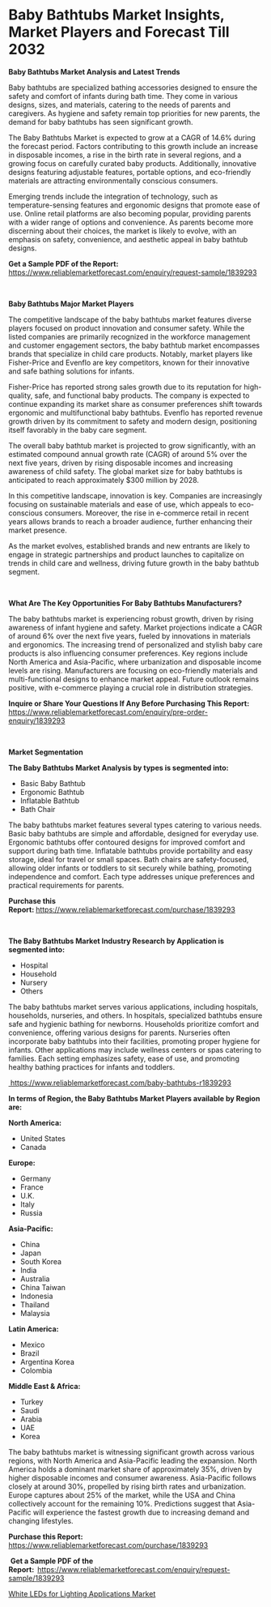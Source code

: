 <p><h1>Baby Bathtubs Market Insights, Market Players and Forecast Till 2032</h1></p><p><strong>Baby Bathtubs Market Analysis and Latest Trends</strong></p>
<p><p>Baby bathtubs are specialized bathing accessories designed to ensure the safety and comfort of infants during bath time. They come in various designs, sizes, and materials, catering to the needs of parents and caregivers. As hygiene and safety remain top priorities for new parents, the demand for baby bathtubs has seen significant growth.</p><p>The Baby Bathtubs Market is expected to grow at a CAGR of 14.6% during the forecast period. Factors contributing to this growth include an increase in disposable incomes, a rise in the birth rate in several regions, and a growing focus on carefully curated baby products. Additionally, innovative designs featuring adjustable features, portable options, and eco-friendly materials are attracting environmentally conscious consumers.</p><p>Emerging trends include the integration of technology, such as temperature-sensing features and ergonomic designs that promote ease of use. Online retail platforms are also becoming popular, providing parents with a wider range of options and convenience. As parents become more discerning about their choices, the market is likely to evolve, with an emphasis on safety, convenience, and aesthetic appeal in baby bathtub designs.</p></p>
<p><strong>Get a Sample PDF of the Report:&nbsp;</strong> <a href="https://www.reliablemarketforecast.com/enquiry/request-sample/1839293?utm_campaign=2736&utm_medium=2&utm_source=Github&utm_content=ia&utm_term=05042025&utm_id=baby-bathtubs">https://www.reliablemarketforecast.com/enquiry/request-sample/1839293</a></p>
<p>&nbsp;</p>
<p><strong>Baby Bathtubs Major Market Players</strong></p>
<p><p>The competitive landscape of the baby bathtubs market features diverse players focused on product innovation and consumer safety. While the listed companies are primarily recognized in the workforce management and customer engagement sectors, the baby bathtub market encompasses brands that specialize in child care products. Notably, market players like Fisher-Price and Evenflo are key competitors, known for their innovative and safe bathing solutions for infants.</p><p>Fisher-Price has reported strong sales growth due to its reputation for high-quality, safe, and functional baby products. The company is expected to continue expanding its market share as consumer preferences shift towards ergonomic and multifunctional baby bathtubs. Evenflo has reported revenue growth driven by its commitment to safety and modern design, positioning itself favorably in the baby care segment.</p><p>The overall baby bathtub market is projected to grow significantly, with an estimated compound annual growth rate (CAGR) of around 5% over the next five years, driven by rising disposable incomes and increasing awareness of child safety. The global market size for baby bathtubs is anticipated to reach approximately $300 million by 2028.</p><p>In this competitive landscape, innovation is key. Companies are increasingly focusing on sustainable materials and ease of use, which appeals to eco-conscious consumers. Moreover, the rise in e-commerce retail in recent years allows brands to reach a broader audience, further enhancing their market presence.</p><p>As the market evolves, established brands and new entrants are likely to engage in strategic partnerships and product launches to capitalize on trends in child care and wellness, driving future growth in the baby bathtub segment.</p></p>
<p>&nbsp;</p>
<p><strong>What Are The Key Opportunities For Baby Bathtubs Manufacturers?</strong></p>
<p><p>The baby bathtubs market is experiencing robust growth, driven by rising awareness of infant hygiene and safety. Market projections indicate a CAGR of around 6% over the next five years, fueled by innovations in materials and ergonomics. The increasing trend of personalized and stylish baby care products is also influencing consumer preferences. Key regions include North America and Asia-Pacific, where urbanization and disposable income levels are rising. Manufacturers are focusing on eco-friendly materials and multi-functional designs to enhance market appeal. Future outlook remains positive, with e-commerce playing a crucial role in distribution strategies.</p></p>
<p><strong>Inquire or Share Your Questions If Any Before Purchasing This Report:</strong> <a href="https://www.reliablemarketforecast.com/enquiry/pre-order-enquiry/1839293?utm_campaign=2736&utm_medium=2&utm_source=Github&utm_content=ia&utm_term=05042025&utm_id=baby-bathtubs">https://www.reliablemarketforecast.com/enquiry/pre-order-enquiry/1839293</a></p>
<p>&nbsp;</p>
<p><strong>Market Segmentation</strong></p>
<p><strong>The Baby Bathtubs Market Analysis by types is segmented into:</strong></p>
<p><ul><li>Basic Baby Bathtub</li><li>Ergonomic Bathtub</li><li>Inflatable Bathtub</li><li>Bath Chair</li></ul></p>
<p><p>The baby bathtubs market features several types catering to various needs. Basic baby bathtubs are simple and affordable, designed for everyday use. Ergonomic bathtubs offer contoured designs for improved comfort and support during bath time. Inflatable bathtubs provide portability and easy storage, ideal for travel or small spaces. Bath chairs are safety-focused, allowing older infants or toddlers to sit securely while bathing, promoting independence and comfort. Each type addresses unique preferences and practical requirements for parents.</p></p>
<p><strong>Purchase this Report:&nbsp;</strong><a href="https://www.reliablemarketforecast.com/purchase/1839293?utm_campaign=2736&utm_medium=2&utm_source=Github&utm_content=ia&utm_term=05042025&utm_id=baby-bathtubs">https://www.reliablemarketforecast.com/purchase/1839293</a></p>
<p>&nbsp;</p>
<p><strong>The Baby Bathtubs Market Industry Research by Application is segmented into:</strong></p>
<p><ul><li>Hospital</li><li>Household</li><li>Nursery</li><li>Others</li></ul></p>
<p><p>The baby bathtubs market serves various applications, including hospitals, households, nurseries, and others. In hospitals, specialized bathtubs ensure safe and hygienic bathing for newborns. Households prioritize comfort and convenience, offering various designs for parents. Nurseries often incorporate baby bathtubs into their facilities, promoting proper hygiene for infants. Other applications may include wellness centers or spas catering to families. Each setting emphasizes safety, ease of use, and promoting healthy bathing practices for infants and toddlers.</p></p>
<p><a href="https://www.reliablemarketforecast.com/baby-bathtubs-r1839293?utm_campaign=2736&utm_medium=2&utm_source=Github&utm_content=ia&utm_term=05042025&utm_id=baby-bathtubs">&nbsp;https://www.reliablemarketforecast.com/baby-bathtubs-r1839293</a></p>
<p><strong>In terms of Region, the Baby Bathtubs Market Players available by Region are:</strong></p>
<p>
    <p> <strong> North America: </strong>
        <ul>
            <li>United States</li>
            <li>Canada</li>
        </ul>
        </p> 
    <p> <strong> Europe: </strong>
        <ul>
            <li>Germany</li>
            <li>France</li>
            <li>U.K.</li>
            <li>Italy</li>
            <li>Russia</li>
        </ul>
        </p> 
    <p> <strong> Asia-Pacific: </strong>
        <ul>
            <li>China</li>
            <li>Japan</li>
            <li>South Korea</li>
            <li>India</li>
            <li>Australia</li>
            <li>China Taiwan</li>
            <li>Indonesia</li>
            <li>Thailand</li>
            <li>Malaysia</li>
        </ul>
        </p> 
    <p> <strong> Latin America: </strong>
        <ul>
            <li>Mexico</li>
            <li>Brazil</li>
            <li>Argentina Korea</li>
            <li>Colombia</li>
        </ul>
        </p> 
    <p> <strong> Middle East & Africa: </strong>
        <ul>
            <li>Turkey</li>
            <li>Saudi</li>
            <li>Arabia</li>
            <li>UAE</li>
            <li>Korea</li>
        </ul>
    </p>
    </p>
<p><p>The baby bathtubs market is witnessing significant growth across various regions, with North America and Asia-Pacific leading the expansion. North America holds a dominant market share of approximately 35%, driven by higher disposable incomes and consumer awareness. Asia-Pacific follows closely at around 30%, propelled by rising birth rates and urbanization. Europe captures about 25% of the market, while the USA and China collectively account for the remaining 10%. Predictions suggest that Asia-Pacific will experience the fastest growth due to increasing demand and changing lifestyles.</p></p>
<p><strong>Purchase this Report: </strong><a href="https://www.reliablemarketforecast.com/purchase/1839293?utm_campaign=2736&utm_medium=2&utm_source=Github&utm_content=ia&utm_term=05042025&utm_id=baby-bathtubs">https://www.reliablemarketforecast.com/purchase/1839293</a></p>
<p>&nbsp;<strong>Get a Sample PDF of the Report:&nbsp;&nbsp;</strong><a href="https://www.reliablemarketforecast.com/enquiry/request-sample/1839293?utm_campaign=2736&utm_medium=2&utm_source=Github&utm_content=ia&utm_term=05042025&utm_id=baby-bathtubs">https://www.reliablemarketforecast.com/enquiry/request-sample/1839293</a></p>
<p><strong></strong></p>
<p><p><a href="https://github.com/meuskocov/Market-Research-Report-List-1/blob/main/white-leds-for-lighting-applications-market.md?utm_campaign=2736&utm_medium=2&utm_source=Github&utm_content=ia&utm_term=05042025&utm_id=baby-bathtubs">White LEDs for Lighting Applications Market</a></p></p>